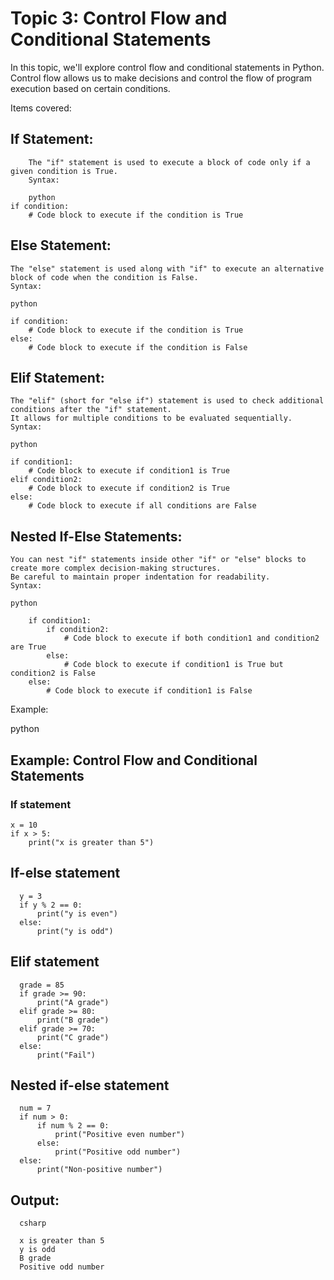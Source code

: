 # Topic 3: Control Flow and Conditional Statements

In this topic, we'll explore control flow and conditional statements in Python. Control flow allows us to make decisions and control the flow of program execution based on certain conditions.

Items covered:

   ## If Statement:
        The "if" statement is used to execute a block of code only if a given condition is True.
        Syntax:

        python
    if condition:
        # Code block to execute if the condition is True

## Else Statement:

    The "else" statement is used along with "if" to execute an alternative block of code when the condition is False.
    Syntax:

    python

    if condition:
        # Code block to execute if the condition is True
    else:
        # Code block to execute if the condition is False

## Elif Statement:

    The "elif" (short for "else if") statement is used to check additional conditions after the "if" statement.
    It allows for multiple conditions to be evaluated sequentially.
    Syntax:

    python

    if condition1:
        # Code block to execute if condition1 is True
    elif condition2:
        # Code block to execute if condition2 is True
    else:
        # Code block to execute if all conditions are False

## Nested If-Else Statements:

    You can nest "if" statements inside other "if" or "else" blocks to create more complex decision-making structures.
    Be careful to maintain proper indentation for readability.
    Syntax:

    python

        if condition1:
            if condition2:
                # Code block to execute if both condition1 and condition2 are True
            else:
                # Code block to execute if condition1 is True but condition2 is False
        else:
            # Code block to execute if condition1 is False

Example:

python

## Example: Control Flow and Conditional Statements

### If statement
    x = 10
    if x > 5:
        print("x is greater than 5")

  ## If-else statement
      y = 3
      if y % 2 == 0:
          print("y is even")
      else:
          print("y is odd")

  ## Elif statement
      grade = 85
      if grade >= 90:
          print("A grade")
      elif grade >= 80:
          print("B grade")
      elif grade >= 70:
          print("C grade")
      else:
          print("Fail")

  ## Nested if-else statement
      num = 7
      if num > 0:
          if num % 2 == 0:
              print("Positive even number")
          else:
              print("Positive odd number")
      else:
          print("Non-positive number")

## Output:

      csharp
      
      x is greater than 5
      y is odd
      B grade
      Positive odd number
